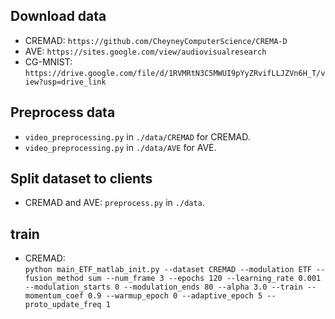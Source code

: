 ## Download data
- CREMAD: `https://github.com/CheyneyComputerScience/CREMA-D`
- AVE: `https://sites.google.com/view/audiovisualresearch`
- CG-MNIST: `https://drive.google.com/file/d/1RVMRtN3C5MWUI9pYyZRvifLLJZVn6H_T/view?usp=drive_link`


## Preprocess data
- `video_preprocessing.py` in `./data/CREMAD` for CREMAD.
- `video_preprocessing.py` in `./data/AVE` for AVE.

## Split dataset to clients
- CREMAD and AVE: `preprocess.py` in `./data`.

## train

- CREMAD: \
`python main_ETF_matlab_init.py --dataset CREMAD --modulation ETF --fusion_method sum --num_frame 3 --epochs 120 --learning_rate 0.001 --modulation_starts 0 --modulation_ends 80 --alpha 3.0 --train --momentum_coef 0.9 --warmup_epoch 0 --adaptive_epoch 5 --proto_update_freq 1`

